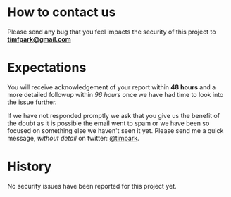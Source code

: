 # How to contact us
Please send any bug that you feel impacts the security of this project to **timfpark@gmail.com**

# Expectations
You will receive acknowledgement of your report within **48 hours** and a more detailed followup within *96 hours* once we have had time to look into the issue further.

If we have not responded promptly we ask that you give us the benefit of the doubt as it is possible the email went to spam or we have been so focused on something else we haven't seen it yet.  Please send me a quick message, *without detail* on twitter: [@timpark](https://twitter.com/timpark).  

# History
No security issues have been reported for this project yet.
